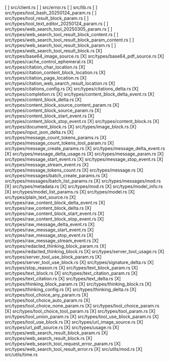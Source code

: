 [ ] src/client.rs
[ ] src/error.rs
[ ] src/lib.rs
[ ] src/types/tool_bash_20250124_param.rs
[ ] src/types/tool_result_block_param.rs
[ ] src/types/tool_text_editor_20250124_param.rs
[ ] src/types/web_search_tool_20250305_param.rs
[ ] src/types/web_search_tool_result_block_content.rs
[ ] src/types/web_search_tool_result_block_param_content.rs
[ ] src/types/web_search_tool_result_block_param.rs
[ ] src/types/web_search_tool_result_block.rs
[X] src/types/base64_image_source.rs
[X] src/types/base64_pdf_source.rs
[X] src/types/cache_control_ephemeral.rs
[X] src/types/citation_char_location.rs
[X] src/types/citation_content_block_location.rs
[X] src/types/citation_page_location.rs
[X] src/types/citation_web_search_result_location.rs
[X] src/types/citations_config.rs
[X] src/types/citations_delta.rs
[X] src/types/completion.rs
[X] src/types/content_block_delta_event.rs
[X] src/types/content_block_delta.rs
[X] src/types/content_block_source_content_param.rs
[X] src/types/content_block_source_param.rs
[X] src/types/content_block_start_event.rs
[X] src/types/content_block_stop_event.rs
[X] src/types/content_block.rs
[X] src/types/document_block.rs
[X] src/types/image_block.rs
[X] src/types/input_json_delta.rs
[X] src/types/message_count_tokens_params.rs
[X] src/types/message_count_tokens_tool_param.rs
[X] src/types/message_create_params.rs
[X] src/types/message_delta_event.rs
[X] src/types/message_delta_usage.rs
[X] src/types/message_param.rs
[X] src/types/message_start_event.rs
[X] src/types/message_stop_event.rs
[X] src/types/message_stream_event.rs
[X] src/types/message_tokens_count.rs
[X] src/types/message.rs
[X] src/types/messages/batch_create_params.rs
[X] src/types/messages/batch_list_params.rs
[X] src/types/messages/mod.rs
[X] src/types/metadata.rs
[X] src/types/mod.rs
[X] src/types/model_info.rs
[X] src/types/model_list_params.rs
[X] src/types/model.rs
[X] src/types/plain_text_source.rs
[X] src/types/raw_content_block_delta_event.rs
[X] src/types/raw_content_block_delta.rs
[X] src/types/raw_content_block_start_event.rs
[X] src/types/raw_content_block_stop_event.rs
[X] src/types/raw_message_delta_event.rs
[X] src/types/raw_message_start_event.rs
[X] src/types/raw_message_stop_event.rs
[X] src/types/raw_message_stream_event.rs
[X] src/types/redacted_thinking_block_param.rs
[X] src/types/redacted_thinking_block.rs
[X] src/types/server_tool_usage.rs
[X] src/types/server_tool_use_block_param.rs
[X] src/types/server_tool_use_block.rs
[X] src/types/signature_delta.rs
[X] src/types/stop_reason.rs
[X] src/types/text_block_param.rs
[X] src/types/text_block.rs
[X] src/types/text_citation_param.rs
[X] src/types/text_citation.rs
[X] src/types/text_delta.rs
[X] src/types/thinking_block_param.rs
[X] src/types/thinking_block.rs
[X] src/types/thinking_config.rs
[X] src/types/thinking_delta.rs
[X] src/types/tool_choice_any_param.rs
[X] src/types/tool_choice_auto_param.rs
[X] src/types/tool_choice_none_param.rs
[X] src/types/tool_choice_param.rs
[X] src/types/tool_choice_tool_param.rs
[X] src/types/tool_param.rs
[X] src/types/tool_union_param.rs
[X] src/types/tool_use_block_param.rs
[X] src/types/tool_use_block.rs
[X] src/types/url_image_source.rs
[X] src/types/url_pdf_source.rs
[X] src/types/usage.rs
[X] src/types/web_search_result_block_param.rs
[X] src/types/web_search_result_block.rs
[X] src/types/web_search_tool_request_error_param.rs
[X] src/types/web_search_tool_result_error.rs
[X] src/utils/mod.rs
[X] src/utils/time.rs
